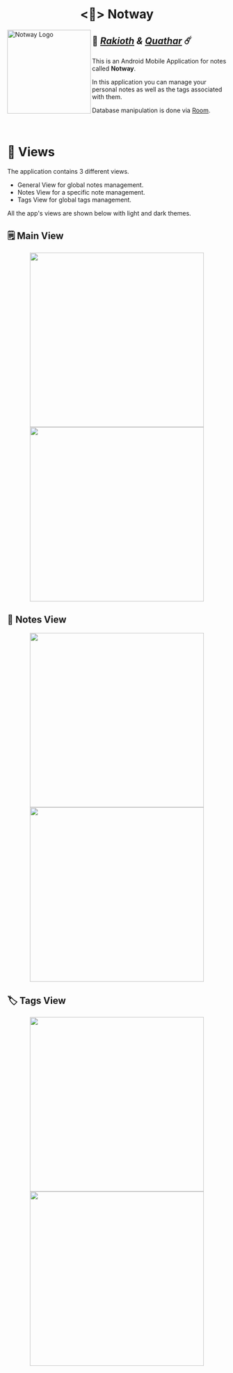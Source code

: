 <h1 align="center">
  <📱> Notway
</h1>

<img src="docs/img/icon.png" alt="Notway Logo" align="left" width="192"/>

## 💊 _[Rakioth][R] & [Quathar][Q]_ ☄️

[Q]: https://github.com/Quathar

[R]: https://github.com/Rakioth

This is an Android Mobile Application for notes called **Notway**.

In this application you can manage your personal notes as well as the tags associated with them.

Database manipulation is done via [Room](https://developer.android.com/jetpack/androidx/releases/room).

<br/>

# 🌆 Views

The application contains 3 different views.

- General View for global notes management.
- Notes View for a specific note management.
- Tags View for global tags management.

All the app's views are shown below with light and dark themes.

## 🗒️ Main View

<div align="center">
    <img src="docs/img/main-light.png" width="400"/>
    <img src="docs/img/main-dark.png" width="400"/>
</div>

## 📝 Notes View

<div align="center">
    <img src="docs/img/notes-light.png" width="400"/>
    <img src="docs/img/notes-dark.png" width="400"/>
</div>

## 🏷️ Tags View

<div align="center">
    <img src="docs/img/tags-light.png" width="400"/>
    <img src="docs/img/tags-dark.png" width="400"/>
</div>